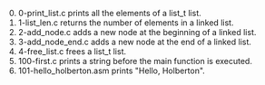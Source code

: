 0. 0-print_list.c prints all the elements of a list_t list.
1. 1-list_len.c returns the number of elements in a linked list.
2. 2-add_node.c adds a new node at the beginning of a linked list.
3. 3-add_node_end.c adds a new node at the end of a linked list.
4. 4-free_list.c frees a list_t list.
5. 100-first.c prints a string before the main function is executed.
6. 101-hello_holberton.asm prints "Hello, Holberton".
